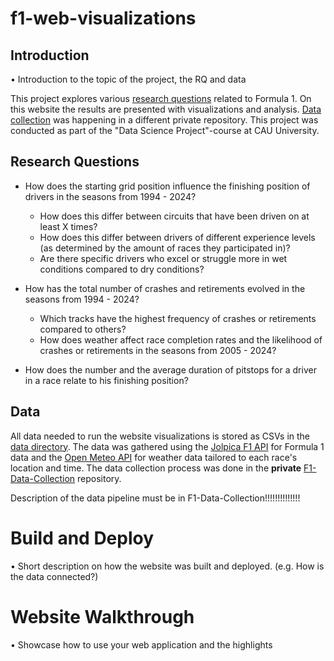 # f1-web-visualizations

## Introduction

• Introduction to the topic of the project, the RQ and data

This project explores various [research questions](#ResearchQuestions)
related to Formula 1.
On this website the results are presented with visualizations and analysis.
[Data collection](#Data) was happening in a different private repository.
This project was conducted as part of the "Data Science Project"-course at CAU University.

## Research Questions

- How does the starting grid position influence the finishing position of drivers in the seasons from 1994 - 2024?
    - How does this differ between circuits that have been driven on at least X times?
    - How does this differ between drivers of different experience levels (as determined by the amount of races they participated in)?
    - Are there specific drivers who excel or struggle more in wet conditions compared to dry conditions?

- How has the total number of crashes and retirements evolved in the seasons from 1994 - 2024?
    - Which tracks have the highest frequency of crashes or retirements compared to others?
    - How does weather affect race completion rates and the likelihood of crashes or retirements in the seasons from 2005 - 2024?

- How does the number and the average duration of pitstops for a driver in a race relate to his finishing position?

## Data
All data needed to run the website visualizations is stored as CSVs in the [data directory](data).
The data was gathered using the
[Jolpica F1 API](https://github.com/jolpica/jolpica-f1/blob/main/README.md)
for Formula 1 data and the
[Open Meteo API](https://open-meteo.com/en/docs/historical-weather-api)
for weather data tailored to each race's location and time.
The data collection process was done in the **private**
[F1-Data-Collection](https://github.com/JnsTrn/F1-Data-Collection) repository.

Description of the data pipeline must be in F1-Data-Collection!!!!!!!!!!!!!!

# Build and Deploy
• Short description on how the website was built and deployed. (e.g. How is the data
connected?)


# Website Walkthrough
• Showcase how to use your web application and the highlights



